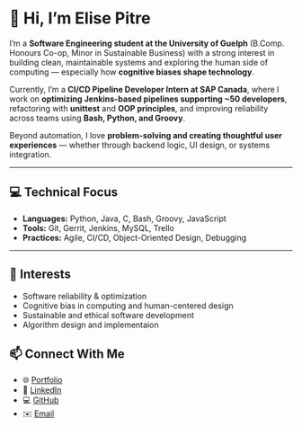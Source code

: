 # 👋 Hi, I’m Elise Pitre

I’m a **Software Engineering student at the University of Guelph** (B.Comp. Honours Co-op, Minor in Sustainable Business) with a strong interest in building clean, maintainable systems and exploring the human side of computing — especially how **cognitive biases shape technology**.

Currently, I’m a **CI/CD Pipeline Developer Intern at SAP Canada**, where I work on **optimizing Jenkins-based pipelines supporting ~50 developers**, refactoring with **unittest** and **OOP principles**, and improving reliability across teams using **Bash, Python, and Groovy**.

Beyond automation, I love **problem-solving and creating thoughtful user experiences** — whether through backend logic, UI design, or systems integration.

---

## 💻 Technical Focus
- **Languages:** Python, Java, C, Bash, Groovy, JavaScript  
- **Tools:** Git, Gerrit, Jenkins, MySQL, Trello  
- **Practices:** Agile, CI/CD, Object-Oriented Design, Debugging  

---

## 🧠 Interests
- Software reliability & optimization  
- Cognitive bias in computing and human-centered design  
- Sustainable and ethical software development
- Algorithm design and implementaion


## 📫 Connect With Me
- 🌐 [Portfolio](https://elise-pitre.netlify.app)  
- 💼 [LinkedIn](https://linkedin.com/in/elise-pitre)  
- 💻 [GitHub](https://github.com/ElisePitre)  
- ✉️ [Email](mailto:pitre@uoguelph.ca)
